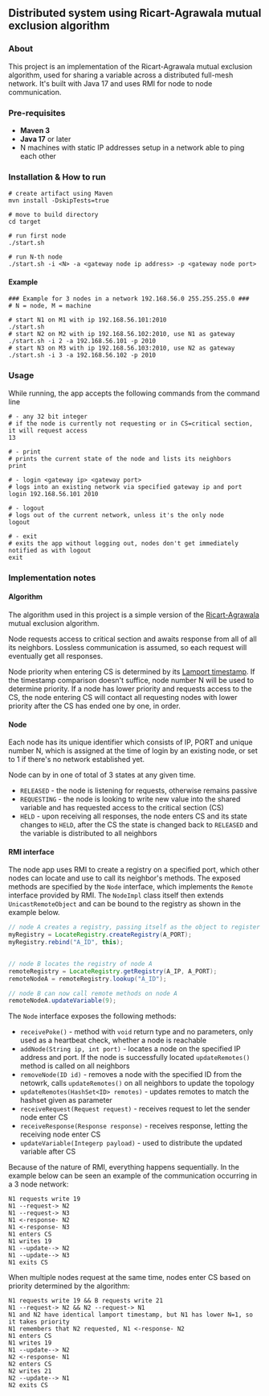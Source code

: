 ## Distributed system using Ricart-Agrawala mutual exclusion algorithm

### About
This project is an implementation of the Ricart-Agrawala mutual exclusion algorithm, used for sharing a variable across a distributed full-mesh network. It's built with Java 17 and uses RMI for node to node communication.

### Pre-requisites
* **Maven 3**
* **Java 17** or later
* N machines with static IP addresses setup in a network able to ping each other

### Installation & How to run
```shell
# create artifact using Maven
mvn install -DskipTests=true

# move to build directory
cd target

# run first node
./start.sh

# run N-th node
./start.sh -i <N> -a <gateway node ip address> -p <gateway node port>
```

#### Example
```shell
### Example for 3 nodes in a network 192.168.56.0 255.255.255.0 ###
# N = node, M = machine

# start N1 on M1 with ip 192.168.56.101:2010
./start.sh 
# start N2 on M2 with ip 192.168.56.102:2010, use N1 as gateway
./start.sh -i 2 -a 192.168.56.101 -p 2010 
# start N3 on M3 with ip 192.168.56.103:2010, use N2 as gateway
./start.sh -i 3 -a 192.168.56.102 -p 2010
```

### Usage
While running, the app accepts the following commands from the command line
```shell
# - any 32 bit integer
# if the node is currently not requesting or in CS=critical section, it will request access
13 

# - print
# prints the current state of the node and lists its neighbors
print

# - login <gateway ip> <gateway port>
# logs into an existing network via specified gateway ip and port
login 192.168.56.101 2010

# - logout
# logs out of the current network, unless it's the only node
logout

# - exit
# exits the app without logging out, nodes don't get immediately notified as with logout
exit
```

### Implementation notes

#### Algorithm
The algorithm used in this project is a simple version of  the [Ricart-Agrawala](https://en.wikipedia.org/wiki/Ricart%E2%80%93Agrawala_algorithm) mutual exclusion algorithm. 

Node requests access to critical section and awaits response from all of all its neighbors. Lossless communication is assumed, so each request will eventually get all responses. 

Node priority when entering CS is determined by its [Lamport timestamp](https://en.wikipedia.org/wiki/Lamport_timestamp). If the timestamp comparison doesn't suffice, node number N will be used to determine priority. If a node has lower priority and requests access to the CS, the node entering CS will contact all requesting nodes with lower priority after the CS has ended one by one, in order.

#### Node
Each node has its unique identifier which consists of IP, PORT and unique number N, which is assigned at the time of login by an existing node, or set to 1 if there's no network established yet.

Node can by in one of total of 3 states at any given time.
* `RELEASED` - the node is listening for requests, otherwise remains passive
* `REQUESTING` - the node is looking to write new value into the shared variable and has requested access to the critical section (CS)
* `HELD` - upon receiving all responses, the node enters CS and its state changes to `HELD`, after the CS the state is changed back to `RELEASED` and the variable is distributed to all neighbors

#### RMI interface
The node app uses RMI to create a registry on a specified port, which other nodes can locate and use to call its neighbor's methods. The exposed methods are specified by the `Node` interface, which implements the `Remote` interface provided by RMI. The `NodeImpl` class itself then extends `UnicastRemoteObject` and can be bound to the registry as shown in the example below.
```java
// node A creates a registry, passing itself as the object to register
myRegistry = LocateRegistry.createRegistry(A_PORT);
myRegistry.rebind("A_ID", this);


// node B locates the registry of node A
remoteRegistry = LocateRegistry.getRegistry(A_IP, A_PORT);
remoteNodeA = remoteRegistry.lookup("A_ID");

// node B can now call remote methods on node A
remoteNodeA.updateVariable(9);
```

The `Node` interface exposes the following methods:
* `receivePoke()` - method with `void` return type and no parameters, only used as a heartbeat check, whether a node is reachable
* `addNode(String ip, int port)` - locates a node on the specified IP address and port. If the node is successfully located `updateRemotes()` method is called on all neighbors
* `removeNode(ID id)` - removes a node with the specified ID from the netowrk, calls `updateRemotes()` on all neighbors to update the topology
* `updateRemotes(HashSet<ID> remotes)` - updates remotes to match the hashset given as parameter
* `receiveRequest(Request request)` - receives request to let the sender node enter CS
* `receiveResponse(Response response)` - receives response, letting the receiving node enter CS
* `updateVariable(Integerp payload)` - used to distribute the updated variable after CS

Because of the nature of RMI, everything happens sequentially.
In the example below can be seen an example of the communication occurring in a 3 node network:
```
N1 requests write 19
N1 --request-> N2
N1 --request-> N3
N1 <-response- N2
N1 <-response- N3
N1 enters CS
N1 writes 19
N1 --update--> N2
N1 --update--> N3
N1 exits CS
```

When multiple nodes request at the same time, nodes enter CS based on priority determined by the algorithm:
```
N1 requests write 19 && B requests write 21
N1 --request-> N2 && N2 --request-> N1
N1 and N2 have identical lamport timestamp, but N1 has lower N=1, so it takes priority
N1 remembers that N2 requested, N1 <-response- N2
N1 enters CS
N1 writes 19
N1 --update--> N2
N2 <-response- N1
N2 enters CS
N2 writes 21
N2 --update--> N1
N2 exits CS
```